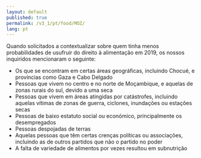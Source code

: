 ```yaml
---
layout: default
published: true
permalink: /v3_1/pt/food/MOZ/
lang: pt
---
```


Quando solicitados a contextualizar sobre quem tinha menos probabilidades de usufruir do direito à alimentação em 2019, os nossos inquiridos mencionaram o seguinte:

- Os que se encontram em certas áreas geográficas, incluindo Chocué, e províncias como Gaza e Cabo Delgado
- Pessoas que vivem no centro e no norte de Moçambique, e aquelas de zonas rurais do sul, devido a uma seca
- Pessoas que vivem em áreas atingidas por catástrofes, incluindo aquelas vítimas de zonas de guerra, ciclones, inundações ou estações secas
- Pessoas de baixo estatuto social ou económico, principalmente os desempregados
- Pessoas despojadas de terras
- Aquelas pessoas que têm certas crenças políticas ou associações, incluindo as de outros partidos que não o partido no poder
- A falta de variedade de alimentos por vezes resultou em subnutrição


